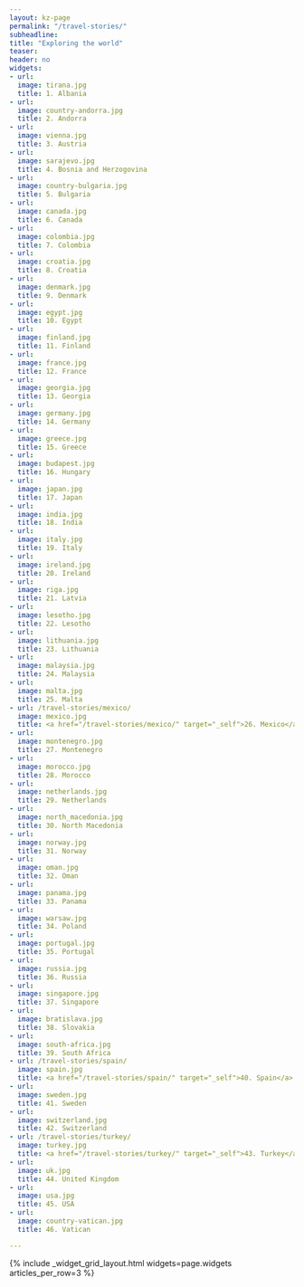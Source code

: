 ```yaml
---
layout: kz-page
permalink: "/travel-stories/"
subheadline:
title: "Exploring the world"
teaser:
header: no
widgets:
- url:
  image: tirana.jpg
  title: 1. Albania
- url:
  image: country-andorra.jpg
  title: 2. Andorra
- url:
  image: vienna.jpg
  title: 3. Austria
- url:
  image: sarajevo.jpg
  title: 4. Bosnia and Herzogovina
- url:
  image: country-bulgaria.jpg
  title: 5. Bulgaria
- url:
  image: canada.jpg
  title: 6. Canada
- url:
  image: colombia.jpg
  title: 7. Colombia
- url:
  image: croatia.jpg
  title: 8. Croatia
- url:
  image: denmark.jpg
  title: 9. Denmark
- url:
  image: egypt.jpg
  title: 10. Egypt
- url:
  image: finland.jpg
  title: 11. Finland
- url:
  image: france.jpg
  title: 12. France
- url:
  image: georgia.jpg
  title: 13. Georgia
- url:
  image: germany.jpg
  title: 14. Germany
- url:
  image: greece.jpg
  title: 15. Greece
- url:
  image: budapest.jpg
  title: 16. Hungary
- url:
  image: japan.jpg
  title: 17. Japan
- url:
  image: india.jpg
  title: 18. India
- url:
  image: italy.jpg
  title: 19. Italy
- url:
  image: ireland.jpg
  title: 20. Ireland
- url:
  image: riga.jpg
  title: 21. Latvia
- url:
  image: lesotho.jpg
  title: 22. Lesotho
- url:
  image: lithuania.jpg
  title: 23. Lithuania
- url:
  image: malaysia.jpg
  title: 24. Malaysia
- url:
  image: malta.jpg
  title: 25. Malta
- url: /travel-stories/mexico/
  image: mexico.jpg
  title: <a href="/travel-stories/mexico/" target="_self">26. Mexico</a>
- url:
  image: montenegro.jpg
  title: 27. Montenegro
- url:
  image: morocco.jpg
  title: 28. Morocco
- url:
  image: netherlands.jpg
  title: 29. Netherlands
- url:
  image: north_macedonia.jpg
  title: 30. North Macedonia
- url:
  image: norway.jpg
  title: 31. Norway
- url:
  image: oman.jpg
  title: 32. Oman
- url:
  image: panama.jpg
  title: 33. Panama
- url:
  image: warsaw.jpg
  title: 34. Poland
- url:
  image: portugal.jpg
  title: 35. Portugal
- url:
  image: russia.jpg
  title: 36. Russia
- url:
  image: singapore.jpg
  title: 37. Singapore
- url:
  image: bratislava.jpg
  title: 38. Slovakia
- url:
  image: south-africa.jpg
  title: 39. South Africa
- url: /travel-stories/spain/
  image: spain.jpg
  title: <a href="/travel-stories/spain/" target="_self">40. Spain</a>
- url:
  image: sweden.jpg
  title: 41. Sweden
- url:
  image: switzerland.jpg
  title: 42. Switzerland
- url: /travel-stories/turkey/
  image: turkey.jpg
  title: <a href="/travel-stories/turkey/" target="_self">43. Turkey</a> 
- url:
  image: uk.jpg
  title: 44. United Kingdom
- url:
  image: usa.jpg
  title: 45. USA
- url:
  image: country-vatican.jpg
  title: 46. Vatican

---
```


{% include _widget_grid_layout.html widgets=page.widgets articles_per_row=3 %}

